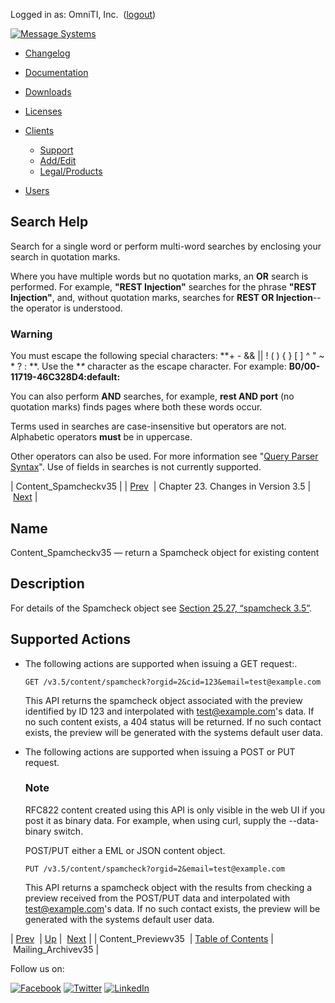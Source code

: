 Logged in as: OmniTI, Inc.  ([logout](https://support.messagesystems.com/logout.php))

[![Message Systems](https://support.messagesystems.com/images/ms-white205.png)](https://support.messagesystems.com/start.php) 

*   [Changelog](https://support.messagesystems.com/start.php?show=changelog)
*   [Documentation](https://support.messagesystems.com/docs/)
*   [Downloads](https://support.messagesystems.com/start.php)

*   [Licenses](https://support.messagesystems.com/license_summary.php)
*   <a href="">Clients</a>
    *   [Support](https://support.messagesystems.com/cs.php)
    *   [Add/Edit](https://support.messagesystems.com/edit_client.php)
    *   [Legal/Products](https://support.messagesystems.com/edit_products.php)
*   [Users](https://support.messagesystems.com/edit_customer.php)

## Search Help

Search for a single word or perform multi-word searches by enclosing your search in quotation marks.

Where you have multiple words but no quotation marks, an **OR** search is performed. For example, **"REST Injection"** searches for the phrase **"REST Injection"**, and, without quotation marks, searches for **REST OR Injection**--the operator is understood.

### Warning

You must escape the following special characters: **+ - && || ! ( ) { } [ ] ^ " ~ * ? : \**. Use the **\** character as the escape character. For example: **B0/00-11719-46C328D4\:default\:**

You can also perform **AND** searches, for example, **rest AND port** (no quotation marks) finds pages where both these words occur.

Terms used in searches are case-insensitive but operators are not. Alphabetic operators **must** be in uppercase.

Other operators can also be used. For more information see "[Query Parser Syntax](https://lucene.apache.org/core/old_versioned_docs/versions/3_0_0/queryparsersyntax.html)". Use of fields in searches is not currently supported.

| Content_Spamcheckv35 |
| [Prev](rest.Content_Previewv35.php)  | Chapter 23. Changes in Version 3.5 |  [Next](rest.Mailing_Archivev35.php) |

<a name="rest.Content_Spamcheckv35"></a>
## Name

Content_Spamcheckv35 — return a Spamcheck object for existing content

<a name="idp793408"></a>
## Description

For details of the Spamcheck object see [Section 25.27, “spamcheck 3.5”](rest.autogen.struct.spamcheck3.5.php "25.27. spamcheck 3.5").

## Supported Actions

*   The following actions are supported when issuing a GET request:.

    `GET /v3.5/content/spamcheck?orgid=2&cid=123&email=test@example.com`

    This API returns the spamcheck object associated with the preview identified by ID 123 and interpolated with test@example.com's data. If no such content exists, a 404 status will be returned. If no such contact exists, the preview will be generated with the systems default user data.

*   The following actions are supported when issuing a POST or PUT request.

    ### Note

    RFC822 content created using this API is only visible in the web UI if you post it as binary data. For example, when using curl, supply the --data-binary switch.

    POST/PUT either a EML or JSON content object.

    `PUT /v3.5/content/spamcheck?orgid=2&email=test@example.com`

    This API returns a spamcheck object with the results from checking a preview received from the POST/PUT data and interpolated with test@example.com's data. If no such contact exists, the preview will be generated with the systems default user data.

| [Prev](rest.Content_Previewv35.php)  | [Up](rest.version35.php) |  [Next](rest.Mailing_Archivev35.php) |
| Content_Previewv35  | [Table of Contents](index.php) |  Mailing_Archivev35 |

Follow us on:

[![Facebook](https://support.messagesystems.com/images/icon-facebook.png)](http://www.facebook.com/messagesystems) [![Twitter](https://support.messagesystems.com/images/icon-twitter.png)](http://twitter.com/#!/MessageSystems) [![LinkedIn](https://support.messagesystems.com/images/icon-linkedin.png)](http://www.linkedin.com/company/message-systems)